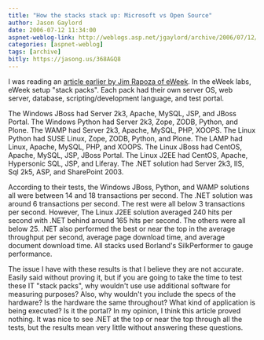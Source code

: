 ```yaml
---
title: "How the stacks stack up: Microsoft vs Open Source"
author: Jason Gaylord
date: 2006-07-12 11:34:00
aspnet-weblog-link: http://weblogs.asp.net/jgaylord/archive/2006/07/12/How-the-stacks-stack-up_3A00_-Microsoft-vs-Open-Source.aspx
categories: [aspnet-weblog]
tags: [archive]
bitly: https://jasong.us/368AGQ8
---
```


I was reading an [article earlier by Jim Rapoza of eWeek](http://www.eweek.com/article2/0,1895,1983364,00.asp). In the eWeek labs, eWeek setup "stack packs". Each pack had their own server OS, web server, database, scripting/development language, and test portal.  
  
The Windows JBoss had Server 2k3, Apache, MySQL, JSP, and JBoss Portal. The Windows Python had Server 2k3, Zope, ZODB, Python, and Plone. The WAMP had Server 2k3, Apache, MySQL, PHP, XOOPS. The Linux Python had SUSE Linux, Zope, ZODB, Python, and Plone. The LAMP had Linux, Apache, MySQL, PHP, and XOOPS. The Linux JBoss had CentOS, Apache, MySQL, JSP, JBoss Portal. The Linux J2EE had CentOS, Apache, Hypersonic SQL, JSP, and Liferay. The .NET solution had Server 2k3, IIS, Sql 2k5, ASP, and SharePoint 2003.  
  
According to their tests, the Windows JBoss, Python, and WAMP solutions all were between 14 and 18 transactions per second. The .NET solution was around 6 transactions per second. The rest were all below 3 transactions per second. However, The Linux J2EE solution averaged 240 hits per second with .NET behind around 165 hits per second. The others were all below 25. .NET also performed the best or near the top in the average throughput per second, average page download time, and average document download time. All stacks used Borland's SilkPerformer to gauge performance.  
  
The issue I have with these results is that I believe they are not accurate. Easily said without proving it, but if you are going to take the time to test these IT "stack packs", why wouldn't use use additional software for measuring purposes? Also, why wouldn't you include the specs of the hardware? Is the hardware the same throughout? What kind of application is being executed? Is it the portal? In my opinion, I think this article proved nothing. It was nice to see .NET at the top or near the top through all the tests, but the results mean very little without answering these questions.